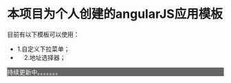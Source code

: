 <h1>本项目为个人创建的angularJS应用模板</h1>
<p>目前有以下模板可以使用：</p>
<ul>
    <li>
       1.自定义下拉菜单；
    </li>
    <li>
       2.地址选择器；
    </li>
</ul>

  
<p style="background:rgba(0,0,0,.6);color:#fff;">持续更新中。。。。。。。</p>
